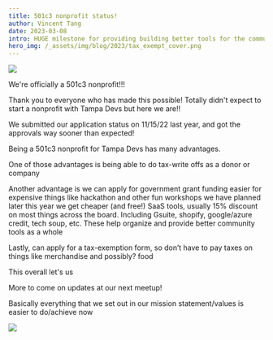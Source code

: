 ```yaml
---
title: 501c3 nonprofit status!
author: Vincent Tang
date: 2023-03-08
intro: HUGE milestone for providing building better tools for the community
hero_img: /_assets/img/blog/2023/tax_exempt_cover.png
---
```


![](/_assets/img/blog/2023/tax_exempt_irs.png)

We're officially a 501c3 nonprofit!!!

Thank you to everyone who has made this possible! Totally didn't expect to start a nonprofit with Tampa Devs but here we are!!

We submitted our application status on 11/15/22 last year, and got the approvals way sooner than expected!

Being a 501c3 nonprofit for Tampa Devs has many advantages. 

One of those advantages is being able to do tax-write offs as a donor or company

Another advantage is we can apply for government grant funding easier for expensive things like hackathon and other fun workshops we have planned later this year
we get cheaper (and free!) SaaS tools, usually 15% discount on most things across the board. Including Gsuite, shopify, google/azure credit, tech soup, etc. These help organize and provide better community tools as a whole

Lastly, can apply for a tax-exemption form, so don’t have to pay taxes on things like merchandise and possibly? food

This overall let's us 

More to come on updates at our next meetup!

Basically everything that we set out in our mission statement/values is easier to do/achieve now

![](/_assets/img/blog/2023/ourvision_ourimpact.png)
